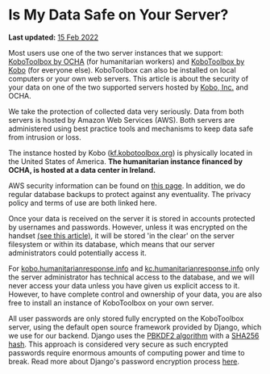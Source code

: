 # Is My Data Safe on Your Server?
**Last updated:** <a href="https://github.com/kobotoolbox/docs/blob/511ea4cb3c698a4b45e7c2b4efd1af4e356e811f/source/is_my_data_safe.md" class="reference">15 Feb 2022</a>

Most users use one of the two server instances that we support:
[KoboToolbox by OCHA](https://kobo.humanitarianresponse.info/accounts/login/?next=/#/)
(for humanitarian workers) and
[KoboToolbox by Kobo](https://kf.kobotoolbox.org/accounts/login/?next=/#/) (for
everyone else). KoboToolbox can also be installed on local computers or your own
web servers. This article is about the security of your data on one of the two
supported servers hosted by [Kobo, Inc.](https://www.kobotoolbox.org/kobo) and
OCHA.

We take the protection of collected data very seriously. Data from both servers
is hosted by Amazon Web Services (AWS). Both servers are administered using best
practice tools and mechanisms to keep data safe from intrusion or loss.

The instance hosted by Kobo ([kf.kobotoolbox.org](https://kf.kobotoolbox.org))
is physically located in the United States of America. **The humanitarian
instance financed by OCHA, is hosted at a data center in Ireland.**

AWS security information can be found on
[this page](https://aws.amazon.com/security/). In addition, we do regular
database backups to protect against any eventuality. The privacy policy and
terms of use are both linked here.

Once your data is received on the server it is stored in accounts protected by
usernames and passwords. However, unless it was encrypted on the handset
[(see this article)](encrypting_forms.md), it will be stored 'in the clear' on
the server filesystem or within its database, which means that our server
administrators could potentially access it.

For
[kobo.humanitarianresponse.info](https://kobo.humanitarianresponse.info/accounts/login/?next=/#/)
and
[kc.humanitarianresponse.info](https://kobo.humanitarianresponse.info/accounts/login/?next=/kobocat/#/)
only the server administrator has technical access to the database, and we will
never access your data unless you have given us explicit access to it. However,
to have complete control and ownership of your data, you are also free to
install an instance of KoboToolbox on your own server.

All user passwords are only stored fully encrypted on the KoboToolbox server,
using the default open source framework provided by Django, which we use for our
backend. Django uses the
[PBKDF2 algorithm](https://en.wikipedia.org/wiki/PBKDF2) with a
[SHA256 hash](https://en.wikipedia.org/wiki/SHA-2). This approach is considered
very secure as such encrypted passwords require enormous amounts of computing
power and time to break. Read more about Django's password encryption process
[here](https://docs.djangoproject.com/en/1.8/topics/auth/passwords/).
